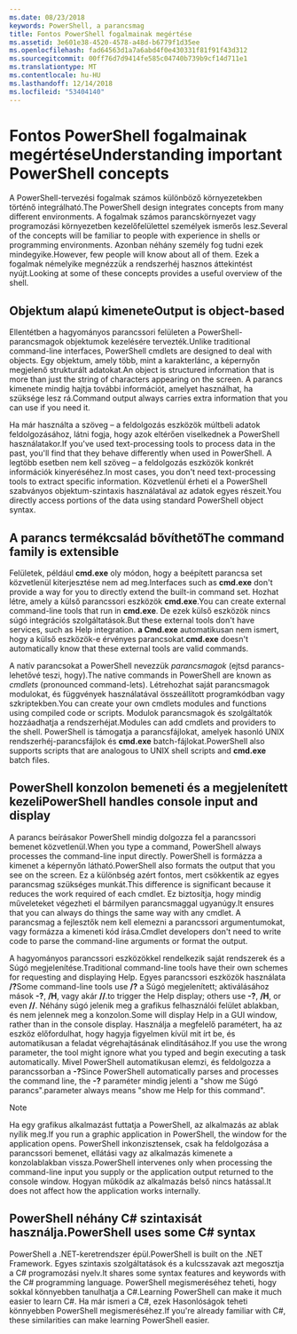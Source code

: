 ```yaml
---
ms.date: 08/23/2018
keywords: PowerShell, a parancsmag
title: Fontos PowerShell fogalmainak megértése
ms.assetid: 3e601e38-4520-4578-a48d-b6779f1d35ee
ms.openlocfilehash: fad64563d1a7a6abd4f0e430331f81f91f43d312
ms.sourcegitcommit: 00ff76d7d9414fe585c04740b739b9cf14d711e1
ms.translationtype: MT
ms.contentlocale: hu-HU
ms.lasthandoff: 12/14/2018
ms.locfileid: "53404140"
---
```

# <a name="understanding-important-powershell-concepts"></a><span data-ttu-id="4928c-103">Fontos PowerShell fogalmainak megértése</span><span class="sxs-lookup"><span data-stu-id="4928c-103">Understanding important PowerShell concepts</span></span>

<span data-ttu-id="4928c-104">A PowerShell-tervezési fogalmak számos különböző környezetekben történő integrálható.</span><span class="sxs-lookup"><span data-stu-id="4928c-104">The PowerShell design integrates concepts from many different environments.</span></span> <span data-ttu-id="4928c-105">A fogalmak számos parancskörnyezet vagy programozási környezetben kezelőfelülettel személyek ismerős lesz.</span><span class="sxs-lookup"><span data-stu-id="4928c-105">Several of the concepts will be familiar to people with experience in shells or programming environments.</span></span> <span data-ttu-id="4928c-106">Azonban néhány személy fog tudni ezek mindegyike.</span><span class="sxs-lookup"><span data-stu-id="4928c-106">However, few people will know about all of them.</span></span> <span data-ttu-id="4928c-107">Ezek a fogalmak némelyike megnézzük a rendszerhéj hasznos áttekintést nyújt.</span><span class="sxs-lookup"><span data-stu-id="4928c-107">Looking at some of these concepts provides a useful overview of the shell.</span></span>

## <a name="output-is-object-based"></a><span data-ttu-id="4928c-108">Objektum alapú kimenete</span><span class="sxs-lookup"><span data-stu-id="4928c-108">Output is object-based</span></span>

<span data-ttu-id="4928c-109">Ellentétben a hagyományos parancssori felületen a PowerShell-parancsmagok objektumok kezelésére tervezték.</span><span class="sxs-lookup"><span data-stu-id="4928c-109">Unlike traditional command-line interfaces, PowerShell cmdlets are designed to deal with objects.</span></span>
<span data-ttu-id="4928c-110">Egy objektum, amely több, mint a karakterlánc, a képernyőn megjelenő strukturált adatokat.</span><span class="sxs-lookup"><span data-stu-id="4928c-110">An object is structured information that is more than just the string of characters appearing on the screen.</span></span> <span data-ttu-id="4928c-111">A parancs kimenete mindig hajtja további információt, amelyet használhat, ha szüksége lesz rá.</span><span class="sxs-lookup"><span data-stu-id="4928c-111">Command output always carries extra information that you can use if you need it.</span></span>

<span data-ttu-id="4928c-112">Ha már használta a szöveg – a feldolgozás eszközök múltbeli adatok feldolgozásához, látni fogja, hogy azok eltérően viselkednek a PowerShell használatakor.</span><span class="sxs-lookup"><span data-stu-id="4928c-112">If you've used text-processing tools to process data in the past, you'll find that they behave differently when used in PowerShell.</span></span> <span data-ttu-id="4928c-113">A legtöbb esetben nem kell szöveg – a feldolgozás eszközök konkrét információk kinyeréséhez.</span><span class="sxs-lookup"><span data-stu-id="4928c-113">In most cases, you don't need text-processing tools to extract specific information.</span></span> <span data-ttu-id="4928c-114">Közvetlenül érheti el a PowerShell szabványos objektum-szintaxis használatával az adatok egyes részeit.</span><span class="sxs-lookup"><span data-stu-id="4928c-114">You directly access portions of the data using standard PowerShell object syntax.</span></span>

## <a name="the-command-family-is-extensible"></a><span data-ttu-id="4928c-115">A parancs termékcsalád bővíthető</span><span class="sxs-lookup"><span data-stu-id="4928c-115">The command family is extensible</span></span>

<span data-ttu-id="4928c-116">Felületek, például **cmd.exe** oly módon, hogy a beépített parancsa set közvetlenül kiterjesztése nem ad meg.</span><span class="sxs-lookup"><span data-stu-id="4928c-116">Interfaces such as **cmd.exe** don't provide a way for you to directly extend the built-in command set.</span></span> <span data-ttu-id="4928c-117">Hozhat létre, amely a külső parancssori eszközök **cmd.exe**.</span><span class="sxs-lookup"><span data-stu-id="4928c-117">You can create external command-line tools that run in **cmd.exe**.</span></span> <span data-ttu-id="4928c-118">De ezek külső eszközök nincs súgó integrációs szolgáltatások.</span><span class="sxs-lookup"><span data-stu-id="4928c-118">But these external tools don't have services, such as Help integration.</span></span> <span data-ttu-id="4928c-119">**a Cmd.exe** automatikusan nem ismert, hogy a külső eszközök-e érvényes parancsokat.</span><span class="sxs-lookup"><span data-stu-id="4928c-119">**cmd.exe** doesn't automatically know that these external tools are valid commands.</span></span>

<span data-ttu-id="4928c-120">A natív parancsokat a PowerShell nevezzük *parancsmagok* (ejtsd parancs-lehetővé teszi, hogy).</span><span class="sxs-lookup"><span data-stu-id="4928c-120">The native commands in PowerShell are known as *cmdlets* (pronounced command-lets).</span></span> <span data-ttu-id="4928c-121">Létrehozhat saját parancsmagok modulokat, és függvények használatával összeállított programkódban vagy szkriptekben.</span><span class="sxs-lookup"><span data-stu-id="4928c-121">You can create your own cmdlets modules and functions using compiled code or scripts.</span></span> <span data-ttu-id="4928c-122">Modulok parancsmagok és szolgáltatók hozzáadhatja a rendszerhéjat.</span><span class="sxs-lookup"><span data-stu-id="4928c-122">Modules can add cmdlets and providers to the shell.</span></span> <span data-ttu-id="4928c-123">PowerShell is támogatja a parancsfájlokat, amelyek hasonló UNIX rendszerhéj-parancsfájlok és **cmd.exe** batch-fájlokat.</span><span class="sxs-lookup"><span data-stu-id="4928c-123">PowerShell also supports scripts that are analogous to UNIX shell scripts and **cmd.exe** batch files.</span></span>

## <a name="powershell-handles-console-input-and-display"></a><span data-ttu-id="4928c-124">PowerShell konzolon bemeneti és a megjelenített kezeli</span><span class="sxs-lookup"><span data-stu-id="4928c-124">PowerShell handles console input and display</span></span>

<span data-ttu-id="4928c-125">A parancs beírásakor PowerShell mindig dolgozza fel a parancssori bemenet közvetlenül.</span><span class="sxs-lookup"><span data-stu-id="4928c-125">When you type a command, PowerShell always processes the command-line input directly.</span></span> <span data-ttu-id="4928c-126">PowerShell is formázza a kimenet a képernyőn látható.</span><span class="sxs-lookup"><span data-stu-id="4928c-126">PowerShell also formats the output that you see on the screen.</span></span> <span data-ttu-id="4928c-127">Ez a különbség azért fontos, mert csökkentik az egyes parancsmag szükséges munkát.</span><span class="sxs-lookup"><span data-stu-id="4928c-127">This difference is significant because it reduces the work required of each cmdlet.</span></span> <span data-ttu-id="4928c-128">Ez biztosítja, hogy mindig műveleteket végezheti el bármilyen parancsmaggal ugyanúgy.</span><span class="sxs-lookup"><span data-stu-id="4928c-128">It ensures that you can always do things the same way with any cmdlet.</span></span> <span data-ttu-id="4928c-129">A parancsmag a fejlesztők nem kell elemezni a parancssori argumentumokat, vagy formázza a kimeneti kód írása.</span><span class="sxs-lookup"><span data-stu-id="4928c-129">Cmdlet developers don't need to write code to parse the command-line arguments or format the output.</span></span>

<span data-ttu-id="4928c-130">A hagyományos parancssori eszközökkel rendelkezik saját rendszerek és a Súgó megjelenítése.</span><span class="sxs-lookup"><span data-stu-id="4928c-130">Traditional command-line tools have their own schemes for requesting and displaying Help.</span></span> <span data-ttu-id="4928c-131">Egyes parancssori eszközök használata **/?**</span><span class="sxs-lookup"><span data-stu-id="4928c-131">Some command-line tools use **/?**</span></span> <span data-ttu-id="4928c-132">a Súgó megjelenített; aktiválásához mások **-?**, **/H**, vagy akár **//**.</span><span class="sxs-lookup"><span data-stu-id="4928c-132">to trigger the Help display; others use **-?**, **/H**, or even **//**.</span></span> <span data-ttu-id="4928c-133">Néhány súgó jelenik meg a grafikus felhasználói felület ablakban, és nem jelennek meg a konzolon.</span><span class="sxs-lookup"><span data-stu-id="4928c-133">Some will display Help in a GUI window, rather than in the console display.</span></span> <span data-ttu-id="4928c-134">Használja a megfelelő paramétert, ha az eszköz előfordulhat, hogy hagyja figyelmen kívül mit írt be, és automatikusan a feladat végrehajtásának elindításához.</span><span class="sxs-lookup"><span data-stu-id="4928c-134">If you use the wrong parameter, the tool might ignore what you typed and begin executing a task automatically.</span></span>
<span data-ttu-id="4928c-135">Mivel PowerShell automatikusan elemzi, és feldolgozza a parancssorban a **-?**</span><span class="sxs-lookup"><span data-stu-id="4928c-135">Since PowerShell automatically parses and processes the command line, the **-?**</span></span> <span data-ttu-id="4928c-136">paraméter mindig jelenti a "show me Súgó parancs".</span><span class="sxs-lookup"><span data-stu-id="4928c-136">parameter always means "show me Help for this command".</span></span>

> [!NOTE]
> <span data-ttu-id="4928c-137">Ha egy grafikus alkalmazást futtatja a PowerShell, az alkalmazás az ablak nyílik meg.</span><span class="sxs-lookup"><span data-stu-id="4928c-137">If you run a graphic application in PowerShell, the window for the application opens.</span></span>
> <span data-ttu-id="4928c-138">PowerShell inkonzisztensek, csak ha feldolgozása a parancssori bemenet, ellátási vagy az alkalmazás kimenete a konzolablakban vissza.</span><span class="sxs-lookup"><span data-stu-id="4928c-138">PowerShell intervenes only when processing the command-line input you supply or the application output returned to the console window.</span></span> <span data-ttu-id="4928c-139">Hogyan működik az alkalmazás belső nincs hatással.</span><span class="sxs-lookup"><span data-stu-id="4928c-139">It does not affect how the application works internally.</span></span>

## <a name="powershell-uses-some-c-syntax"></a><span data-ttu-id="4928c-140">PowerShell néhány C# szintaxisát használja.</span><span class="sxs-lookup"><span data-stu-id="4928c-140">PowerShell uses some C# syntax</span></span>

<span data-ttu-id="4928c-141">PowerShell a .NET-keretrendszer épül.</span><span class="sxs-lookup"><span data-stu-id="4928c-141">PowerShell is built on the .NET Framework.</span></span> <span data-ttu-id="4928c-142">Egyes szintaxis szolgáltatások és a kulcsszavak azt megosztja a C# programozási nyelv.</span><span class="sxs-lookup"><span data-stu-id="4928c-142">It shares some syntax features and keywords with the C# programming language.</span></span> <span data-ttu-id="4928c-143">PowerShell megismeréséhez teheti, hogy sokkal könnyebben tanulhatja a C#.</span><span class="sxs-lookup"><span data-stu-id="4928c-143">Learning PowerShell can make it much easier to learn C#.</span></span> <span data-ttu-id="4928c-144">Ha már ismeri a C#, ezek Hasonlóságok teheti könnyebben PowerShell megismeréséhez.</span><span class="sxs-lookup"><span data-stu-id="4928c-144">If you're already familiar with C#, these similarities can make learning PowerShell easier.</span></span>
